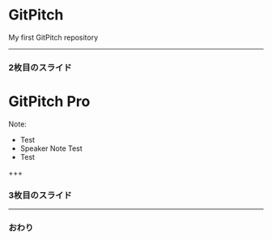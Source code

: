# GitPitch
My first GitPitch repository

---

### 2枚目のスライド

# GitPitch Pro

Note:
- Test
- Speaker Note Test
- Test

+++

### 3枚目のスライド

---

### おわり
